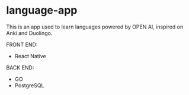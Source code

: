 # language-app
This is an app used to learn languages powered by OPEN AI, inspired on Anki and Duolingo.

FRONT END:
 - React Native

BACK END:
 - GO
 - PostgreSQL